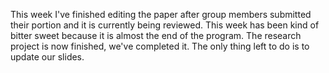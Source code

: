 This week I've finished editing the paper after group members submitted their portion and it is currently being reviewed. This 
week has been kind of bitter sweet because it is almost the end of the program. The research project is now finished, we've completed it.
The only thing left to do is to update our slides.
